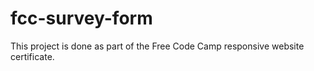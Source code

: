 # fcc-survey-form
This project is done as part of the Free Code Camp responsive website certificate. 
